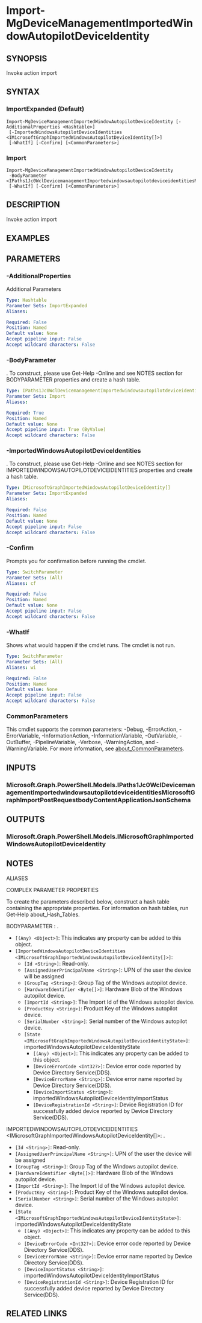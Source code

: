﻿---
external help file: Microsoft.Graph.DeviceManagement.Actions-help.xml
Module Name: Microsoft.Graph.DeviceManagement.Actions
online version: https://docs.microsoft.com/en-us/powershell/module/microsoft.graph.devicemanagement.actions/import-mgdevicemanagementimportedwindowautopilotdeviceidentity
schema: 2.0.0
---

# Import-MgDeviceManagementImportedWindowAutopilotDeviceIdentity

## SYNOPSIS
Invoke action import

## SYNTAX

### ImportExpanded (Default)
```
Import-MgDeviceManagementImportedWindowAutopilotDeviceIdentity [-AdditionalProperties <Hashtable>]
 [-ImportedWindowsAutopilotDeviceIdentities <IMicrosoftGraphImportedWindowsAutopilotDeviceIdentity[]>]
 [-WhatIf] [-Confirm] [<CommonParameters>]
```

### Import
```
Import-MgDeviceManagementImportedWindowAutopilotDeviceIdentity
 -BodyParameter <IPaths1Jc0WclDevicemanagementImportedwindowsautopilotdeviceidentitiesMicrosoftGraphImportPostRequestbodyContentApplicationJsonSchema>
 [-WhatIf] [-Confirm] [<CommonParameters>]
```

## DESCRIPTION
Invoke action import

## EXAMPLES

## PARAMETERS

### -AdditionalProperties
Additional Parameters

```yaml
Type: Hashtable
Parameter Sets: ImportExpanded
Aliases:

Required: False
Position: Named
Default value: None
Accept pipeline input: False
Accept wildcard characters: False
```

### -BodyParameter
.
To construct, please use Get-Help -Online and see NOTES section for BODYPARAMETER properties and create a hash table.

```yaml
Type: IPaths1Jc0WclDevicemanagementImportedwindowsautopilotdeviceidentitiesMicrosoftGraphImportPostRequestbodyContentApplicationJsonSchema
Parameter Sets: Import
Aliases:

Required: True
Position: Named
Default value: None
Accept pipeline input: True (ByValue)
Accept wildcard characters: False
```

### -ImportedWindowsAutopilotDeviceIdentities
.
To construct, please use Get-Help -Online and see NOTES section for IMPORTEDWINDOWSAUTOPILOTDEVICEIDENTITIES properties and create a hash table.

```yaml
Type: IMicrosoftGraphImportedWindowsAutopilotDeviceIdentity[]
Parameter Sets: ImportExpanded
Aliases:

Required: False
Position: Named
Default value: None
Accept pipeline input: False
Accept wildcard characters: False
```

### -Confirm
Prompts you for confirmation before running the cmdlet.

```yaml
Type: SwitchParameter
Parameter Sets: (All)
Aliases: cf

Required: False
Position: Named
Default value: None
Accept pipeline input: False
Accept wildcard characters: False
```

### -WhatIf
Shows what would happen if the cmdlet runs.
The cmdlet is not run.

```yaml
Type: SwitchParameter
Parameter Sets: (All)
Aliases: wi

Required: False
Position: Named
Default value: None
Accept pipeline input: False
Accept wildcard characters: False
```

### CommonParameters
This cmdlet supports the common parameters: -Debug, -ErrorAction, -ErrorVariable, -InformationAction, -InformationVariable, -OutVariable, -OutBuffer, -PipelineVariable, -Verbose, -WarningAction, and -WarningVariable. For more information, see [about_CommonParameters](http://go.microsoft.com/fwlink/?LinkID=113216).

## INPUTS

### Microsoft.Graph.PowerShell.Models.IPaths1Jc0WclDevicemanagementImportedwindowsautopilotdeviceidentitiesMicrosoftGraphImportPostRequestbodyContentApplicationJsonSchema
## OUTPUTS

### Microsoft.Graph.PowerShell.Models.IMicrosoftGraphImportedWindowsAutopilotDeviceIdentity
## NOTES

ALIASES

COMPLEX PARAMETER PROPERTIES

To create the parameters described below, construct a hash table containing the appropriate properties. For information on hash tables, run Get-Help about_Hash_Tables.


BODYPARAMETER <IPaths1Jc0WclDevicemanagementImportedwindowsautopilotdeviceidentitiesMicrosoftGraphImportPostRequestbodyContentApplicationJsonSchema>: .
  - `[(Any) <Object>]`: This indicates any property can be added to this object.
  - `[ImportedWindowsAutopilotDeviceIdentities <IMicrosoftGraphImportedWindowsAutopilotDeviceIdentity[]>]`: 
    - `[Id <String>]`: Read-only.
    - `[AssignedUserPrincipalName <String>]`: UPN of the user the device will be assigned
    - `[GroupTag <String>]`: Group Tag of the Windows autopilot device.
    - `[HardwareIdentifier <Byte[]>]`: Hardware Blob of the Windows autopilot device.
    - `[ImportId <String>]`: The Import Id of the Windows autopilot device.
    - `[ProductKey <String>]`: Product Key of the Windows autopilot device.
    - `[SerialNumber <String>]`: Serial number of the Windows autopilot device.
    - `[State <IMicrosoftGraphImportedWindowsAutopilotDeviceIdentityState>]`: importedWindowsAutopilotDeviceIdentityState
      - `[(Any) <Object>]`: This indicates any property can be added to this object.
      - `[DeviceErrorCode <Int32?>]`: Device error code reported by Device Directory Service(DDS).
      - `[DeviceErrorName <String>]`: Device error name reported by Device Directory Service(DDS).
      - `[DeviceImportStatus <String>]`: importedWindowsAutopilotDeviceIdentityImportStatus
      - `[DeviceRegistrationId <String>]`: Device Registration ID for successfully added device reported by Device Directory Service(DDS).

IMPORTEDWINDOWSAUTOPILOTDEVICEIDENTITIES <IMicrosoftGraphImportedWindowsAutopilotDeviceIdentity[]>: .
  - `[Id <String>]`: Read-only.
  - `[AssignedUserPrincipalName <String>]`: UPN of the user the device will be assigned
  - `[GroupTag <String>]`: Group Tag of the Windows autopilot device.
  - `[HardwareIdentifier <Byte[]>]`: Hardware Blob of the Windows autopilot device.
  - `[ImportId <String>]`: The Import Id of the Windows autopilot device.
  - `[ProductKey <String>]`: Product Key of the Windows autopilot device.
  - `[SerialNumber <String>]`: Serial number of the Windows autopilot device.
  - `[State <IMicrosoftGraphImportedWindowsAutopilotDeviceIdentityState>]`: importedWindowsAutopilotDeviceIdentityState
    - `[(Any) <Object>]`: This indicates any property can be added to this object.
    - `[DeviceErrorCode <Int32?>]`: Device error code reported by Device Directory Service(DDS).
    - `[DeviceErrorName <String>]`: Device error name reported by Device Directory Service(DDS).
    - `[DeviceImportStatus <String>]`: importedWindowsAutopilotDeviceIdentityImportStatus
    - `[DeviceRegistrationId <String>]`: Device Registration ID for successfully added device reported by Device Directory Service(DDS).

## RELATED LINKS
